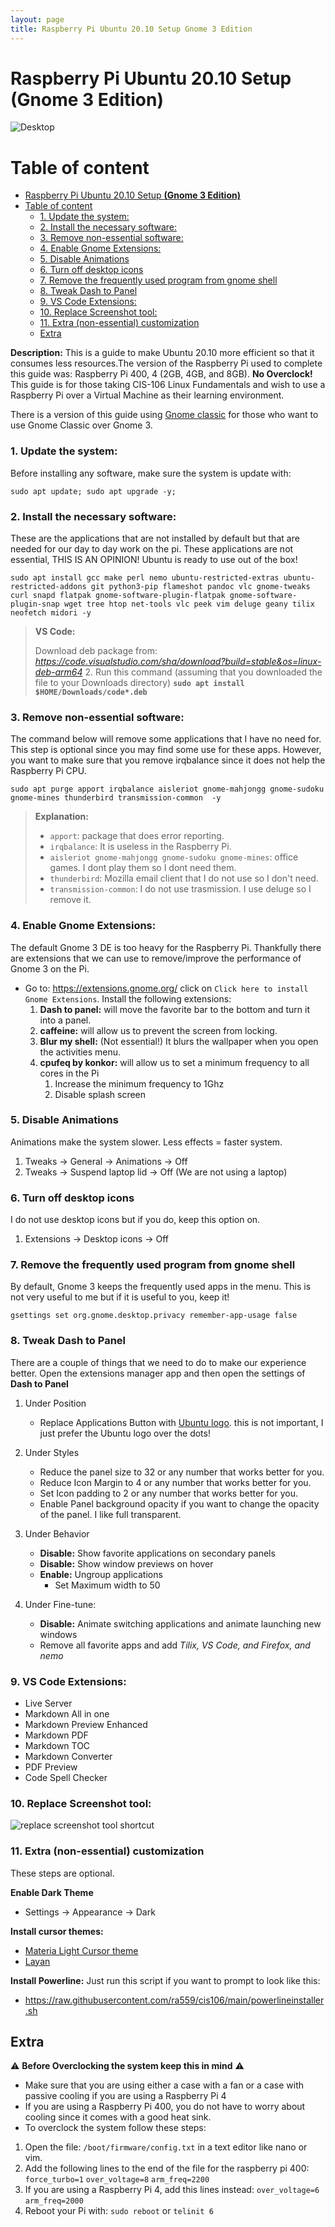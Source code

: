```yaml
---
layout: page
title: Raspberry Pi Ubuntu 20.10 Setup Gnome 3 Edition
---
```

# Raspberry Pi Ubuntu 20.10 Setup **(Gnome 3 Edition)**
![Desktop](../imgs/desktop.png)

# Table of content
- [Raspberry Pi Ubuntu 20.10 Setup **(Gnome 3 Edition)**](#raspberry-pi-ubuntu-2010-setup-gnome-3-edition)
- [Table of content](#table-of-content)
    - [1. Update the system:](#1-update-the-system)
    - [2. Install the necessary software:](#2-install-the-necessary-software)
    - [3. Remove non-essential software:](#3-remove-non-essential-software)
    - [4. Enable Gnome Extensions:](#4-enable-gnome-extensions)
    - [5. Disable Animations](#5-disable-animations)
    - [6. Turn off desktop icons](#6-turn-off-desktop-icons)
    - [7. Remove the frequently used program from gnome shell](#7-remove-the-frequently-used-program-from-gnome-shell)
    - [8. Tweak Dash to Panel](#8-tweak-dash-to-panel)
    - [9.  VS Code Extensions:](#9--vs-code-extensions)
    - [10.  Replace Screenshot tool:](#10--replace-screenshot-tool)
    - [11.  Extra (non-essential) customization](#11--extra-non-essential-customization)
  - [Extra](#extra)


**Description:**
This is a guide to make Ubuntu 20.10 more efficient so that it consumes less resources.The version of the Raspberry Pi used to complete this guide was: Raspberry Pi 400, 4 (2GB, 4GB, and 8GB). **No Overclock!**
This guide is for those taking CIS-106 Linux Fundamentals and wish to use a Raspberry Pi over a Virtual Machine as their learning environment.

There is a version of this guide using [Gnome classic](pi-ubuntu-gnome-classic.md) for those who want to use Gnome Classic over Gnome 3.

### 1. Update the system: 
Before installing any software, make sure the system is update with: 

`sudo apt update; sudo apt upgrade -y;`

### 2. Install the necessary software:
These are the applications that are not installed by default but that are needed for our day to day work on the pi. These applications are not essential, THIS IS AN OPINION! Ubuntu is ready to use out of the box!

`sudo apt install gcc make perl nemo ubuntu-restricted-extras ubuntu-restricted-addons git python3-pip flameshot pandoc vlc gnome-tweaks curl snapd flatpak gnome-software-plugin-flatpak gnome-software-plugin-snap wget tree htop net-tools vlc peek vim deluge geany tilix neofetch midori -y`

>**VS Code:**
>
>Download deb package from: *https://code.visualstudio.com/sha/download?build=stable&os=linux-deb-arm64*
>2. Run this command (assuming that you downloaded the file to your Downloads directory) 
>**`sudo apt install $HOME/Downloads/code*.deb`**

### 3. Remove non-essential software:
The command below will remove some applications that I have no need for. This step is optional since you may find some use for these apps. However, you want to make sure that you remove irqbalance since it does not help the Raspberry Pi CPU.

`sudo apt purge apport irqbalance aisleriot gnome-mahjongg gnome-sudoku gnome-mines thunderbird transmission-common  -y`

>**Explanation:**
>* `apport`: package that does error reporting.
>* `irqbalance`: It is useless in the Raspberry Pi.
>* `aisleriot gnome-mahjongg gnome-sudoku gnome-mines`: office games. I dont play them so I dont need them.
>* `thunderbird`: Mozilla email client that I do not use so I don't need.
>* `transmission-common`: I do not use trasmission. I use deluge so I remove it.

### 4. Enable Gnome Extensions:
The default Gnome 3 DE is too heavy for the Raspberry Pi. Thankfully there are extensions that we can use to remove/improve the performance of Gnome 3 on the Pi.
* Go to: https://extensions.gnome.org/ click on `Click here to install Gnome Extensions`. Install the following extensions:
   1. **Dash to panel:** will move the favorite bar to the bottom and turn it into a panel.
   2. **caffeine:** will allow us to prevent the screen from locking.
   3. **Blur my shell:** (Not essential!) It blurs the wallpaper when you open the activities menu.
   4. **cpufeq by konkor:** will allow us to set a minimum frequency to all cores in the Pi
      1. Increase the minimum frequency to 1Ghz
      2. Disable splash screen

###  5. Disable Animations
Animations make the system slower. Less effects = faster system.
   1. Tweaks -> General -> Animations -> Off
   2. Tweaks -> Suspend laptop lid -> Off (We are not using a laptop)

### 6. Turn off desktop icons
I do not use desktop icons but if you do, keep this option on.
   1. Extensions -> Desktop icons -> Off

### 7. Remove the frequently used program from gnome shell
By default, Gnome 3 keeps the frequently used apps in the menu. This is not very useful to me but if it is useful to you, keep it!

`gsettings set org.gnome.desktop.privacy remember-app-usage false`

### 8. Tweak Dash to Panel
There are a couple of things that we need to do to make our experience better. Open the extensions manager app and then open the settings of **Dash to Panel**
   1. Under Position
      * Replace Applications Button with [Ubuntu logo](https://assets.ubuntu.com/v1/29985a98-ubuntu-logo32.png). this is not important, I just prefer the Ubuntu logo over the dots!
   
   2. Under Styles
      * Reduce the panel size to 32 or any number that works better for you.
      * Reduce Icon Margin to 4 or any number that works better for you.
      * Set Icon padding to 2 or any number that works better for you.
      * Enable Panel background opacity if you want to change the opacity of the panel. I like full transparent.
   
   3. Under Behavior
      * **Disable:** Show favorite applications on secondary panels
      * **Disable:** Show window previews on hover
      * **Enable:** Ungroup applications
        * Set Maximum width to 50
   
   4. Under Fine-tune:
      * **Disable:** Animate switching applications and animate launching new windows
      * Remove all favorite apps and add *Tilix, VS Code, and Firefox, and nemo*
   
### 9.  VS Code Extensions:
   * Live Server
   * Markdown All in one
   * Markdown Preview Enhanced
   * Markdown PDF
   * Markdown TOC
   * Markdown Converter
   * PDF Preview
   * Code Spell Checker

### 10.  Replace Screenshot tool:
![replace screenshot tool shortcut](../imgs/settingflameshot.gif)


### 11.  Extra (non-essential) customization
These steps are optional.

**Enable Dark Theme**
* Settings -> Appearance -> Dark 

**Install cursor themes:**
* [Materia Light Cursor theme](https://www.gnome-look.org/p/1346778/)
* [Layan](https://www.gnome-look.org/p/1365214/)

**Install Powerline:**
Just run this script if you want to prompt to look like this:
* https://raw.githubusercontent.com/ra559/cis106/main/powerlineinstaller.sh

## Extra
:warning: **Before Overclocking the system keep this in mind** :warning:
* Make sure that you are using either a case with a fan or a case with passive cooling if you are using a Raspberry Pi 4
* If you are using a Raspberry Pi 400, you do not have to worry about cooling since it comes with a good heat sink.
* To overclock the system follow these steps:
1. Open the file: `/boot/firmware/config.txt` in a text editor like nano or vim.
2. Add the following lines to the end of the file for the raspberry pi 400:
`force_turbo=1`
`over_voltage=8`
`arm_freq=2200`
3. If you are using a Raspberry Pi 4, add this lines instead:
`over_voltage=6`
`arm_freq=2000`
4. Reboot your Pi with: `sudo reboot` or `telinit 6`
